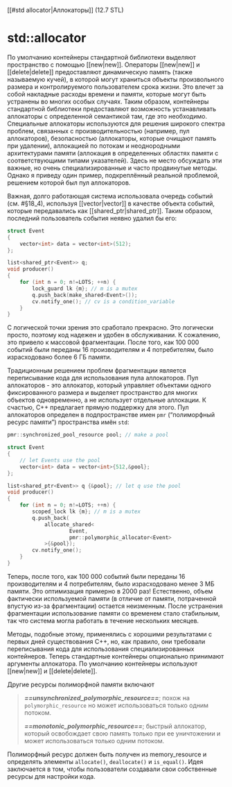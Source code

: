 
[[#std allocator|Аллокаторы]] (12.7 STL)

# std::allocator

По умолчанию контейнеры стандартной библиотеки выделяют пространство с помощью [[new|new]]. Операторы [[new|new]] и [[delete|delete]] предоставляют динамическую память (также называемую кучей), в которой могут храниться объекты произвольного размера и контролируемого пользователем срока жизни. Это влечет за собой накладные расходы времени и памяти, которые могут быть устранены во многих особых случаях. Таким образом, контейнеры стандартной библиотеки предоставляют возможность устанавливать аллокаторы с определенной семантикой там, где это необходимо. Специальные аллокаторы используются для решения широкого спектра проблем, связанных с производительностью (например, пул аллокаторов), безопасностью (аллокаторы, которые очищают память при удалении), аллокацией по потокам и неоднородными архитектурами памяти (аллокация в определенных областях памяти с соответствующими типами указателей). Здесь не место обсуждать эти важные, но очень специализированные и часто
продвинутые методы. Однако я приведу один пример, подкреплённый реальной проблемой, решением которой был пул аллокаторов.

Важная, долго работающая система использовала очередь событий (см. #§18_4), используя [[vector|vector]] в качестве объекта событий, которые передавались как [[shared_ptr|shared_ptr]]. Таким образом, последний пользователь события неявно удалил бы его:
```c++
struct Event 
{
	vector<int> data = vector<int>(512);
};

list<shared_ptr<Event>> q;
void producer()
{
	for (int n = 0; n!=LOTS; ++n) {
		lock_guard lk {m}; // m is a mutex
		q.push_back(make_shared<Event>());
		cv.notify_one(); // cv is a condition_variable
	}
}
```

С логической точки зрения это сработало прекрасно. Это логически просто, поэтому код надежен и удобен в обслуживании. К сожалению, это привело к массовой фрагментации. После того, как 100 000 событий были переданы 16 производителям и 4 потребителям, было израсходовано более 6 ГБ памяти.

Традиционным решением проблем фрагментации является переписывание кода для использования пула аллокаторов. Пул аллокаторов - это аллокатор, который управляет объектами одного фиксированного размера и выделяет пространство для многих объектов одновременно, а не использует отдельные аллокации. К счастью, C++ предлагает прямую поддержку для этого. Пул аллокаторов определен в подпространстве имен `pmr` (“полиморфный ресурс памяти”) пространства имён `std`:
```c++
pmr::synchronized_pool_resource pool; // make a pool

struct Event 
{
	// let Events use the pool
	vector<int> data = vector<int>{512,&pool}; 
};

list<shared_ptr<Event>> q {&pool}; // let q use the pool
void producer()
{
	for (int n = 0; n!=LOTS; ++n) {
		scoped_lock lk {m}; // m is a mutex
		q.push_back(
			allocate_shared<
					Event,
					pmr::polymorphic_allocator<Event>
			>{&pool});
		cv.notify_one();
	}
}
```

Теперь, после того, как 100 000 событий были переданы 16 производителям и 4 потребителям, было израсходовано менее 3 МБ памяти. Это оптимизация примерно в 2000 раз! Естественно, объем фактически используемой памяти (в отличие от памяти, потраченной впустую из-за фрагментации) остается неизменным. После устранения фрагментации использование памяти со временем стало стабильным, так что система могла работать в течение нескольких месяцев.

Методы, подобные этому, применялись с хорошими результатами с первых дней существования C++, но, как правило, они требовали переписывания кода для использования специализированных контейнеров. Теперь стандартные контейнеры опционально принимают аргументы аллокатора. По умолчанию контейнеры используют [[new|new]] и [[delete|delete]].

Другие ресурсы полиморфной памяти включают
>
> ***==unsynchronized_polymorphic_resource==***; похож на `polymorphic_resource` но может использоваться только одним потоком.
>
> ***==monotonic_polymorphic_resource==***; быстрый аллокатор, который освобождает свою память только при ее уничтожении и может использоваться только одним потоком.

Полиморфный ресурс должен быть получен из memory_resource и определять элементы `allocate()`, `deallocate()` и `is_equal()`. Идея заключается в том, чтобы пользователи создавали свои собственные ресурсы для настройки кода.








